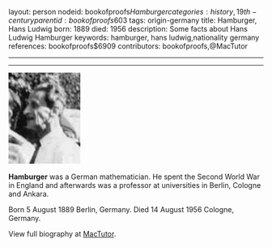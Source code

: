 layout: person
nodeid: bookofproofs$Hamburger
categories: history,19th-century
parentid: bookofproofs$603
tags: origin-germany
title: Hamburger, Hans Ludwig
born: 1889
died: 1956
description: Some facts about Hans Ludwig Hamburger
keywords: hamburger, hans ludwig,nationality germany
references: bookofproofs$6909
contributors: bookofproofs,@MacTutor

---


---

![Hamburger.jpg](https://github.com/bookofproofs/bookofproofs.github.io/blob/main/_sources/_assets/images/portraits/Hamburger.jpg?raw=true)

**Hamburger** was a German mathematician. He spent the Second World War in England and afterwards was a professor at universities in Berlin, Cologne and Ankara.

Born 5 August 1889 Berlin, Germany. Died 14 August 1956 Cologne, Germany.


View full biography at [MacTutor](https://mathshistory.st-andrews.ac.uk/Biographies/Hamburger/).